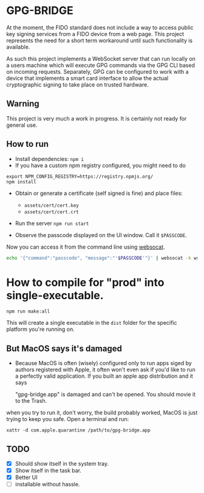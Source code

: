 # GPG-BRIDGE

At the moment, the FIDO standard does not include a way to access public
key signing services from a FIDO device from a web page. This project
represents the need for a short term workaround until such functionality
is available.

As such this project implements a WebSocket server that can run locally on
a users machine which will execute GPG commands via the GPG CLI based on
incoming requests. Separately, GPG can be configured to work with a device
that implements a smart card interface to allow the actual cryptographic
signing to take place on trusted hardware.

## Warning

This project is very much a work in progress. It is certainly not
ready for general use.

## How to run

- Install dependencies: `npm i`
- If you have a custom npm registry configured, you might need to do

```
export NPM_CONFIG_REGISTRY=https://registry.npmjs.org/
npm install
```

- Obtain or generate a certificate (self signed is fine) and place files:
    - `assets/cert/cert.key`
    - `assets/cert/cert.crt`

- Run the server `npm run start`

- Observe the passcode displayed on the UI window. Call it `$PASSCODE`.

Now you can access it from the command line using [websocat](https://github.com/vi/websocat).

```bash
echo '{"command":"passcode", "message":"'$PASSCODE'"}' | websocat -k wss://localhost:5151
```

# How to compile for "prod" into single-executable.

`npm run make:all`

This will create a single executable in the `dist` folder for the specific platform you're running on.

## But MacOS says it's damaged

- Because MacOS is often (wisely) configured only to run apps siged by authors registered with Apple, it often won't even ask if you'd like to run a perfectly valid application. If you built an apple app distribution and it says

    "gpg-bridge.app" is damaged and can't be opened. You should movie it to the Trash.
    
when you try to run it, don't worry, the build probably worked, MacOS is just trying to keep you safe. Open a terminal and run:

    xattr -d com.apple.quarantine /path/to/gpg-bridge.app



## TODO

- [x] Should show itself in the system tray.
- [x] Show itself in the task bar.
- [x] Better UI
- [ ] installable without hassle.
